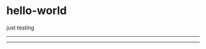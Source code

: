 # hello-world
just testing


--------------------------------------------------------------
--------------------------------------------------------------
